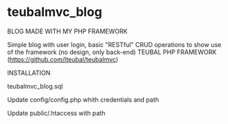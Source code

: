 # teubalmvc_blog


BLOG MADE WITH MY PHP FRAMEWORK

Simple blog with user login, basic "RESTful" CRUD operations to show use of the framework (no design, only back-end) TEUBAL PHP FRAMEWORK (https://github.com/lteubal/teubalmvc) 

INSTALLATION

teubalmvc_blog.sql

Update config/config.php whith credentials and path

Update public/.htaccess with path

